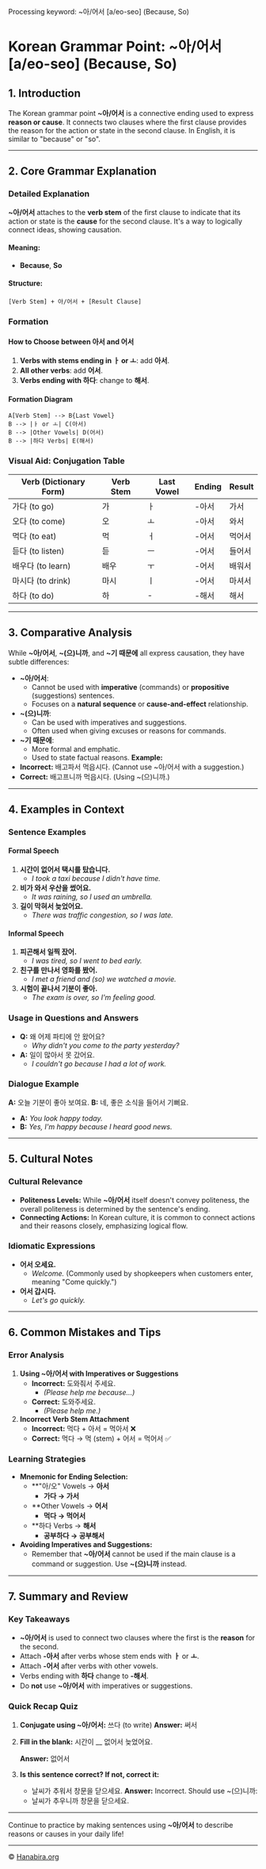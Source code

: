 Processing keyword: ~아/어서 [a/eo-seo] (Because, So)
# Korean Grammar Point: ~아/어서 [a/eo-seo] (Because, So)

## 1. Introduction
The Korean grammar point **~아/어서** is a connective ending used to express **reason or cause**. It connects two clauses where the first clause provides the reason for the action or state in the second clause. In English, it is similar to "because" or "so".

---
## 2. Core Grammar Explanation
### Detailed Explanation
**~아/어서** attaches to the **verb stem** of the first clause to indicate that its action or state is the **cause** for the second clause. It's a way to logically connect ideas, showing causation.
#### Meaning:
- **Because**, **So**
#### Structure:
```
[Verb Stem] + 아/어서 + [Result Clause]
```
### Formation
#### How to Choose between **아서** and **어서**
1. **Verbs with stems ending in ㅏ or ㅗ**: add **아서**.
2. **All other verbs**: add **어서**.
3. **Verbs ending with 하다**: change to **해서**.
#### Formation Diagram
```
A[Verb Stem] --> B{Last Vowel}
B --> |ㅏ or ㅗ| C(아서)
B --> |Other Vowels| D(어서)
B --> |하다 Verbs| E(해서)
```
### Visual Aid: Conjugation Table
| Verb (Dictionary Form) | Verb Stem | Last Vowel | Ending  | Result   |
|------------------------|-----------|------------|---------|----------|
| 가다 (to go)           | 가         | ㅏ         | -아서   | 가서     |
| 오다 (to come)         | 오         | ㅗ         | -아서   | 와서     |
| 먹다 (to eat)          | 먹         | ㅓ         | -어서   | 먹어서   |
| 듣다 (to listen)       | 듣         | ㅡ         | -어서   | 들어서   |
| 배우다 (to learn)      | 배우       | ㅜ         | -어서   | 배워서   |
| 마시다 (to drink)      | 마시       | ㅣ         | -어서   | 마셔서   |
| 하다 (to do)           | 하         | -          | -해서   | 해서     |
---
## 3. Comparative Analysis
While **~아/어서**, **~(으)니까**, and **~기 때문에** all express causation, they have subtle differences:
- **~아/어서**:
  - Cannot be used with **imperative** (commands) or **propositive** (suggestions) sentences.
  - Focuses on a **natural sequence** or **cause-and-effect** relationship.
- **~(으)니까**:
  - Can be used with imperatives and suggestions.
  - Often used when giving excuses or reasons for commands.
- **~기 때문에**:
  - More formal and emphatic.
  - Used to state factual reasons.
**Example:**
- **Incorrect:** 배고파서 먹읍시다. (Cannot use ~아/어서 with a suggestion.)
- **Correct:** 배고프니까 먹읍시다. (Using ~(으)니까.)
---
## 4. Examples in Context
### Sentence Examples
#### Formal Speech
1. **시간이 없어서 택시를 탔습니다.**
   - *I took a taxi because I didn't have time.*
2. **비가 와서 우산을 썼어요.**
   - *It was raining, so I used an umbrella.*
3. **길이 막혀서 늦었어요.**
   - *There was traffic congestion, so I was late.*
#### Informal Speech
1. **피곤해서 일찍 잤어.**
   - *I was tired, so I went to bed early.*
2. **친구를 만나서 영화를 봤어.**
   - *I met a friend and (so) we watched a movie.*
3. **시험이 끝나서 기분이 좋아.**
   - *The exam is over, so I'm feeling good.*
### Usage in Questions and Answers
- **Q:** 왜 어제 파티에 안 왔어요?
  - *Why didn't you come to the party yesterday?*
- **A:** 일이 많아서 못 갔어요.
  - *I couldn't go because I had a lot of work.*
### Dialogue Example
**A:** 오늘 기분이 좋아 보여요.
**B:** 네, 좋은 소식을 들어서 기뻐요.
- **A:** *You look happy today.*
- **B:** *Yes, I'm happy because I heard good news.*
---
## 5. Cultural Notes
### Cultural Relevance
- **Politeness Levels:** While **~아/어서** itself doesn't convey politeness, the overall politeness is determined by the sentence's ending.
- **Connecting Actions:** In Korean culture, it is common to connect actions and their reasons closely, emphasizing logical flow.
### Idiomatic Expressions
- **어서 오세요.**
  - *Welcome.* (Commonly used by shopkeepers when customers enter, meaning "Come quickly.")
- **어서 갑시다.**
  - *Let's go quickly.*
---
## 6. Common Mistakes and Tips
### Error Analysis
1. **Using ~아/어서 with Imperatives or Suggestions**
   - **Incorrect:** 도와줘서 주세요.
     - *(Please help me because...)*
   - **Correct:** 도와주세요.
     - *(Please help me.)*
2. **Incorrect Verb Stem Attachment**
   - **Incorrect:** 먹다 + 아서 = 먹아서 ❌
   - **Correct:** 먹다 → 먹 (stem) + 어서 = 먹어서 ✅
### Learning Strategies
- **Mnemonic for Ending Selection:**
  - **"아/오" Vowels → **아서**
    - **가다 → 가서**
  - **Other Vowels → **어서**
    - **먹다 → 먹어서**
  - **하다 Verbs → **해서**
    - **공부하다 → 공부해서**
- **Avoiding Imperatives and Suggestions:**
  - Remember that **~아/어서** cannot be used if the main clause is a command or suggestion. Use **~(으)니까** instead.
---
## 7. Summary and Review
### Key Takeaways
- **~아/어서** is used to connect two clauses where the first is the **reason** for the second.
- Attach **-아서** after verbs whose stem ends with **ㅏ** or **ㅗ**.
- Attach **-어서** after verbs with other vowels.
- Verbs ending with **하다** change to **-해서**.
- Do **not** use **~아/어서** with imperatives or suggestions.
### Quick Recap Quiz
1. **Conjugate using ~아/어서:** 쓰다 (to write)
   **Answer:** 써서
2. **Fill in the blank:** 시간이 __ 없어서 늦었어요.
   
   **Answer:** 없어서
3. **Is this sentence correct? If not, correct it:**
   - 날씨가 추워서 창문을 닫으세요.
   **Answer:** Incorrect. Should use ~(으)니까:
   - 날씨가 추우니까 창문을 닫으세요.
---
Continue to practice by making sentences using **~아/어서** to describe reasons or causes in your daily life!

---
© [Hanabira.org](https://hanabira.org)
